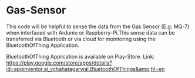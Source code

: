 # Gas-Sensor
This code will be helpful to sense the data from the Gas Sensor (E.g: MQ-7) when interfaced with Ardunio or Raspberry-Pi.This sense data can be transferred via Bluetooth or via cloud for mointoring using the BluetoothOfThing Application.

BluetoothOfThing Application is available on Play-Store.
Link: https://play.google.com/store/apps/details?id=appinventor.ai_vchahatagarwal.BluetoothOfThings&amp;hl=en 
